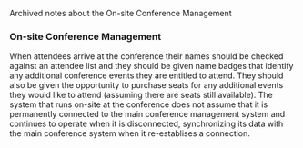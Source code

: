 Archived notes about the On-site Conference Management

### On-site Conference Management

When attendees arrive at the conference their names should be checked 
against an attendee list and they should be given name badges that 
identify any additional conference events they are entitled to attend. 
They should also be given the opportunity to purchase seats for any 
additional events they would like to attend (assuming there are seats 
still available). The system that runs on-site at the conference does 
not assume that it is permanently connected to the main conference 
management system and continues to operate when it is disconnected, 
synchronizing its data with the main conference system when it 
re-establises a connection. 

